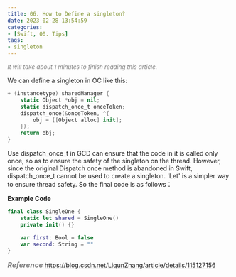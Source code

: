 ```yaml
---
title: 06. How to Define a singleton?
date: 2023-02-28 13:54:59
categories: 
- [Swift, 00. Tips]
tags:
- singleton
---
```


<font color=gray size=2>*It will take about 1 minutes to finish reading this article.*</font>


We can define a singleton in OC like this:
```Swift
+ (instancetype) sharedManager {
    static Object *obj = nil;
    static dispatch_once_t onceToken;
    dispatch_once(&onceToken, ^{
        obj = [[Object alloc] init];
    });
    return obj;
}
```
Use dispatch_once_t in GCD can ensure that the code in it is called only once, so as to ensure the safety of the singleton on the thread. However, since the original Dispatch once method is abandoned in Swift, dispatch_once_t cannot be used to create a singleton. 'Let' is a simpler way to ensure thread safety. So the final code is as follows：

<strong> Example Code</strong>
```Swift 
final class SingleOne {
    static let shared = SingleOne()
    private init() {}

    var first: Bool = false
    var second: String = ""
}
```

**<font color=gray size=3 >*Reference*</font>** <https://blog.csdn.net/LiqunZhang/article/details/115127156>
